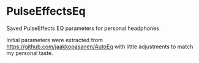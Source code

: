 # PulseEffectsEq
Saved PulseEffects EQ parameters for personal headphones

Initial parameters were extracted from https://github.com/jaakkopasanen/AutoEq with little adjustments to match my personal taste.
